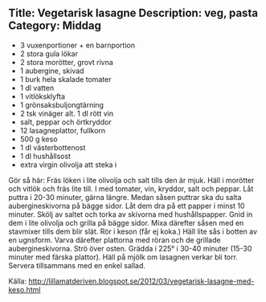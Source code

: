 Title: Vegetarisk lasagne
Description: veg, pasta
Category: Middag
---

* 3 vuxenportioner + en barnportion
* 2 stora gula lökar
* 2 stora morötter, grovt rivna
* 1 aubergine, skivad
* 1 burk hela skalade tomater
* 1 dl vatten
* 1 vitlöksklyfta
* 1 grönsaksbuljongtärning
* 2 tsk vinäger alt. 1 dl rött vin
* salt, peppar och örtkryddor
* 12 lasagneplattor, fullkorn
* 500 g keso
* 1 dl västerbottenost
* 1 dl hushållsost
* extra virgin olivolja att steka i

Gör så här:
Fräs löken i lite olivolja och salt tills den är mjuk. Häll i morötter och vitlök och fräs lite till. I med tomater, vin, kryddor, salt och peppar. Låt puttra i 20-30 minuter, gärna längre. Medan såsen puttrar ska du salta aubergineskivorna på bägge sidor. Låt dem dra på ett papper i minst 10 minuter. Skölj av saltet och torka av skivorna med hushållspapper. Gnid in dem i lite olivolja och grilla på bägge sidor. Mixa därefter såsen med en stavmixer tills dem blir slät. Rör i keson (får ej koka.) Häll lite sås i botten av en ugnsform. Varva därefter plattorna med röran och de grillade aubergineskivorna. Strö över osten. Grädda i 225° i 30-40 minuter (15-30 minuter med färska plattor). Häll på mjölk om lasagnen verkar bli torr. Servera tillsammans med en enkel sallad.

Källa: <http://lillamatderiven.blogspot.se/2012/03/vegetarisk-lasagne-med-keso.html>
